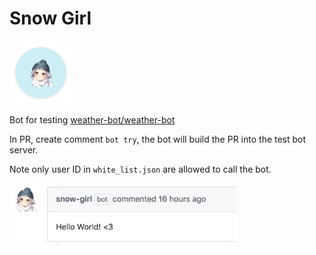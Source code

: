 # Snow Girl

<img src="https://raw.githubusercontent.com/weather-bot/snow-girl/master/img/logo.png" width="100">

Bot for testing [weather-bot/weather-bot](https://github.com/weather-bot/weather-bot/)

In PR, create comment `bot try`, the bot will build the PR into the test bot server.

Note only user ID in `white_list.json` are allowed to call the bot.

<img src="https://raw.githubusercontent.com/weather-bot/snow-girl/master/img/demo.png" height="100">
